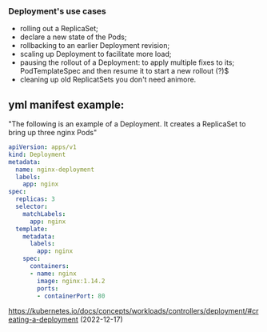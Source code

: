 ### Deployment's use cases

- rolling out a ReplicaSet;
- declare a new state of the Pods;
- rollbacking to an earlier Deployment revision;
- scaling up Deployment to facilitate more load;
- pausing the rollout of a Deployment: to apply multiple fixes to its;
  PodTemplateSpec and then resume it to start a new rollout (?)$
- cleaning up old ReplicatSets you don't need animore.

## yml manifest example:

"The following is an example of a Deployment. It creates a ReplicaSet to bring up three nginx Pods"

```yml
apiVersion: apps/v1
kind: Deployment
metadata:
  name: nginx-deployment
  labels:
    app: nginx
spec:
  replicas: 3
  selector:
    matchLabels:
      app: nginx
  template:
    metadata:
      labels:
        app: nginx
    spec:
      containers:
      - name: nginx
        image: nginx:1.14.2
        ports:
        - containerPort: 80

```

https://kubernetes.io/docs/concepts/workloads/controllers/deployment/#creating-a-deployment
(2022-12-17)


